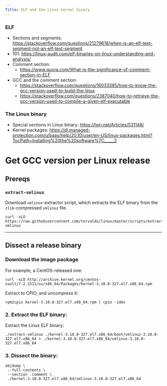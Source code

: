 ```yaml
---
Title: ELF and the Linux kernel binary
---
```


### ELF
* Sections and segments: https://stackoverflow.com/questions/21279618/when-is-an-elf-text-segment-not-an-elf-text-segment
* 101: https://linux-audit.com/elf-binaries-on-linux-understanding-and-analysis/
* Comment section:
  * https://www.quora.com/What-is-the-significance-of-comment-section-in-ELF
* GCC and the comment section:
  * https://stackoverflow.com/questions/16033385/how-to-know-the-gcc-version-used-to-build-the-linux
  * https://stackoverflow.com/questions/2387040/how-to-retrieve-the-gcc-version-used-to-compile-a-given-elf-executable

### The Linux binary
* Special sections in Linux binary: https://lwn.net/Articles/531148/
* Kernel packages: https://dl.managed-protection.com/u/baas/help/20.10/user/en-US/linux-packages.html?TocPath=Installing%20the%20software%7C_____2

# Get GCC version per Linux release

## Prereqs

### `extract-vmlinux`

Download `vmlinux`-extractor script, which extracts the ELF binary from the `zlib`-compressed `vmlinuz` file.

```shell
curl -sLO https://raw.githubusercontent.com/torvalds/linux/master/scripts/extract-vmlinux
```

---

## Dissect a release binary

### Download the image package

For example, a CentOS-released one:

```shell
curl -sLO http://archive.kernel.org/centos-vault/7.2.1511/os/x86_64/Packages/kernel-3.10.0-327.el7.x86_64.rpm
```

Extract to CPIO, and uncompress it:

```shell
rpm2cpio kernel-3.10.0-327.el7.x86_64.rpm | cpio -idmv
```

### 2. Extract the ELF binary:

Extract the Linux ELF binary:

```shell
./extract-vmlinux ./kernel-3.10.0-327.el7.x86_64/boot/vmlinuz-3.10.0-327.el7.x86_64 > ./kernel-3.10.0-327.el7.x86_64/vmlinux-3.10.0-327.el7.x86_64
```

### 3. Dissect the binary:

```shell
objdump \
 --full-contents \
 --section .comment \
 ./kernel-3.10.0-327.el7.x86_64/vmlinux-3.10.0-327.el7.x86_64
```
